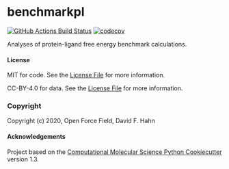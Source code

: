 benchmarkpl
==============================
[//]: # (Badges)
[![GitHub Actions Build Status](https://github.com/REPLACE_WITH_OWNER_ACCOUNT/benchmarkpl/workflows/CI/badge.svg)](https://github.com/REPLACE_WITH_OWNER_ACCOUNT/benchmarkpl/actions?query=branch%3Amaster+workflow%3ACI)
[![codecov](https://codecov.io/gh/REPLACE_WITH_OWNER_ACCOUNT/benchmarkpl/branch/master/graph/badge.svg)](https://codecov.io/gh/REPLACE_WITH_OWNER_ACCOUNT/benchmarkpl/branch/master)


Analyses of protein-ligand free energy benchmark calculations.

#### License

MIT for code. See the [License File](LICENSE) for more information.

CC-BY-4.0 for data. See the [License File](LICENSE_DATA) for more information.

### Copyright

Copyright (c) 2020, Open Force Field, David F. Hahn


#### Acknowledgements
 
Project based on the 
[Computational Molecular Science Python Cookiecutter](https://github.com/molssi/cookiecutter-cms) version 1.3.
